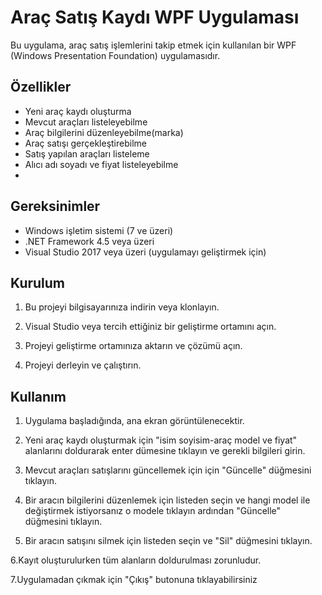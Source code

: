# Araç Satış Kaydı WPF Uygulaması

Bu uygulama, araç satış işlemlerini takip etmek için kullanılan bir WPF (Windows Presentation Foundation) uygulamasıdır.

## Özellikler

- Yeni araç kaydı oluşturma
- Mevcut araçları listeleyebilme
- Araç bilgilerini düzenleyebilme(marka)
- Araç satışı gerçekleştirebilme
- Satış yapılan araçları listeleme
- Alıcı adı soyadı ve fiyat listeleyebilme
- 

## Gereksinimler

- Windows işletim sistemi (7 ve üzeri)
- .NET Framework 4.5 veya üzeri
- Visual Studio 2017 veya üzeri (uygulamayı geliştirmek için)

## Kurulum

1. Bu projeyi bilgisayarınıza indirin veya klonlayın.
 2. Visual Studio veya tercih ettiğiniz bir geliştirme ortamını açın.

3. Projeyi geliştirme ortamınıza aktarın ve çözümü açın.

4. Projeyi derleyin ve çalıştırın.

## Kullanım

1. Uygulama başladığında, ana ekran görüntülenecektir.

2. Yeni araç kaydı oluşturmak için "isim soyisim-araç model ve fiyat" alanlarını doldurarak enter dümesine tıklayın ve gerekli bilgileri girin.

3. Mevcut araçları satışlarını güncellemek için için "Güncelle" düğmesini tıklayın.

4. Bir aracın bilgilerini düzenlemek için listeden seçin ve hangi model ile değiştirmek istiyorsanız o modele tıklayın ardından "Güncelle" düğmesini tıklayın.

5. Bir aracın satışını silmek için listeden seçin ve "Sil" düğmesini tıklayın.

6.Kayıt oluşturulurken tüm alanların doldurulması zorunludur.

7.Uygulamadan çıkmak için "Çıkış" butonuna tıklayabilirsiniz
